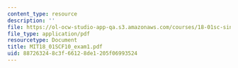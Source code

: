 ```yaml
---
content_type: resource
description: ''
file: https://ol-ocw-studio-app-qa.s3.amazonaws.com/courses/18-01sc-single-variable-calculus-fall-2010/887263248c3f66128de1205f06993524_MIT18_01SCF10_exam1.pdf
file_type: application/pdf
resourcetype: Document
title: MIT18_01SCF10_exam1.pdf
uid: 88726324-8c3f-6612-8de1-205f06993524
---
```

